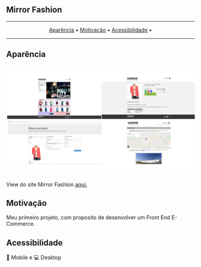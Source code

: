 ## Mirror Fashion
-------
<p align="center">
    <a href="#aparência">Aparência</a> &bull;
    <a href="#Motivação">Motivação</a> &bull;
    <a href="#Acessibilidade">Acessibilidade</a> &bull;
</p>

-------

## Aparência

<h3 align="center">
  <a href="https://fariasmateuss.github.io/mirror_fashion/" alt="Mirror Fashion">
    <img src="/appearance/ScreenShotPages.jpg" alt="Marvel Screens" />
  </a>
</h3>

View do site Mirror Fashion <a href="https://fariasmateuss.github.io/mirror_fashion/"> aqui.</a>

## Motivação

Meu primeiro projeto, com proposito de desenvolver um Front End E-Commerce.


## Acessibilidade

:iphone: Mobile e :computer: Desktop

